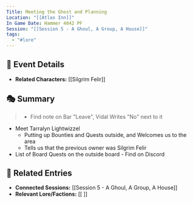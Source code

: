 ```yaml
---
Title: Meeting the Ghost and Planning
Location: "[[Atlas Inn]]"
In Game Date: Hammer 4042 PF
Session: "[[Session 5 - A Ghoul, A Group, A House]]"
tags:
  - "#lore"
---
```


## 📆 Event Details
- **Related Characters:** [[Silgrim Felir]]    

## 🎭 Summary
> - Find note on Bar "Leave", Vidal Writes "No" next to it
- Meet Tarralyn Lightwizzel
	- Putting up Bounties and Quests outside, and Welcomes us to the area
	- Tells us that the previous owner was Silgrim Felir
- List of Board Quests on the outside board - Find on Discord

## 🔗 Related Entries
- **Connected Sessions:** [[Session 5 - A Ghoul, A Group, A House]]  
- **Relevant Lore/Factions:** [[ ]]  
